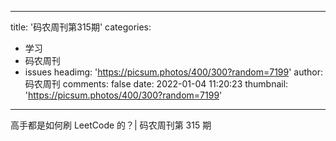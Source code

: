 
---
title: '码农周刊第315期'
categories: 
 - 学习
 - 码农周刊
 - issues
headimg: 'https://picsum.photos/400/300?random=7199'
author: 码农周刊
comments: false
date: 2022-01-04 11:20:23
thumbnail: 'https://picsum.photos/400/300?random=7199'
---

<div>   
高手都是如何刷 LeetCode 的？| 码农周刊第 315 期  
</div>
            
